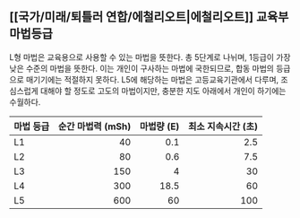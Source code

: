 ## [[국가/미래/퇴틀러 연합/에철리오트|에철리오트]] 교육부 마법등급

L형 마법은 교육용으로 사용할 수 있는 마법을 뜻한다. 총 5단계로 나뉘며, 1등급이 가장 낮은 수준의 마법을 뜻한다. 이는 개인이 구사하는 마법에 국한되므로, 합동 마법의 등급으로 매기기에는 적절하지 못하다. L5에 해당하는 마법은 고등교육기관에서 다루며, 조심스럽게 대해야 할 정도로 고도의 마법이지만, 충분한 지도 아래에서 개인이 하기에는 수월하다.

| 마법 등급 | 순간 마법력 (mSh) | 마법량 (E) | 최소 지속시간 (초) |
| ----- | -----------: | ------: | ----------: |
| L1    |           40 |     0.1 |         2.5 |
| L2    |           80 |     0.6 |         7.5 |
| L3    |          150 |       4 |          30 |
| L4    |          300 |    18.5 |          60 |
| L5    |          600 |      60 |         100 |
